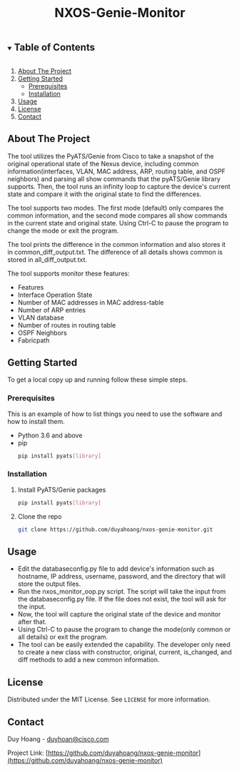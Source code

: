 
<!-- PROJECT LOGO -->
<br />
<p align="center">

  <h1 align="center">NXOS-Genie-Monitor</h1>

<!-- TABLE OF CONTENTS -->
<details open="open">
  <summary><h2 style="display: inline-block">Table of Contents</h2></summary>
  <ol>
    <li>
      <a href="#about-the-project">About The Project</a>
    </li>
    <li>
      <a href="#getting-started">Getting Started</a>
      <ul>
        <li><a href="#prerequisites">Prerequisites</a></li>
        <li><a href="#installation">Installation</a></li>
      </ul>
    </li>
    <li><a href="#usage">Usage</a></li>
    <li><a href="#license">License</a></li>
    <li><a href="#contact">Contact</a></li>
  </ol>
</details>



<!-- ABOUT THE PROJECT -->
## About The Project

The tool utilizes the PyATS/Genie from Cisco to take a snapshot of the original operational state of the Nexus device, including common information(interfaces, VLAN, MAC address, ARP, routing table, and OSPF neighbors) and parsing all show commands that the pyATS/Genie library supports. 
Then, the tool runs an infinity loop to capture the device's current state and compare it with the original state to find the differences.

The tool supports two modes. The first mode (default) only compares the common information, and the second mode compares all show commands in the current state and original state.
Using Ctrl-C to pause the program to change the mode or exit the program.

The tool prints the difference in the common information and also stores it in common_diff_output.txt. The difference of all details shows common is stored in all_diff_output.txt.

The tool supports monitor these features:
* Features
* Interface Operation State
* Number of MAC addresses in MAC address-table
* Number of ARP entries
* VLAN database
* Number of routes in routing table
* OSPF Neighbors
* Fabricpath


<!-- GETTING STARTED -->
## Getting Started

To get a local copy up and running follow these simple steps.

### Prerequisites

This is an example of how to list things you need to use the software and how to install them.
* Python 3.6 and above
* pip
  ```sh
  pip install pyats[library]
  ```

### Installation

1. Install PyATS/Genie packages
   ```sh
   pip install pyats[library]
   ```
2. Clone the repo
   ```sh
   git clone https://github.com/duyahoang/nxos-genie-monitor.git
   ```




<!-- USAGE EXAMPLES -->
## Usage

* Edit the databaseconfig.py file to add device's information such as hostname, IP address, username, password, and the directory that will store the output files.
* Run the nxos_monitor_oop.py script. The script will take the input from the databaseconfig.py file. If the file does not exist, the tool will ask for the input.
* Now, the tool will capture the original state of the device and monitor after that.
* Using Ctrl-C to pause the program to change the mode(only common or all details) or exit the program.
* The tool can be easily extended the capability. The developer only need to create a new class with constructor, original, current, is_changed, and diff methods to add a new common information.





<!-- LICENSE -->
## License

Distributed under the MIT License. See `LICENSE` for more information.



<!-- CONTACT -->
## Contact

Duy Hoang - duyhoan@cisco.com

Project Link: [https://github.com/duyahoang/nxos-genie-monitor](https://github.com/duyahoang/nxos-genie-monitor)

